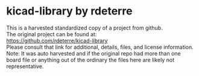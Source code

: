 
# kicad-library by rdeterre  
This is a harvested standardized copy of a project from github.  
The original project can be found at:  
https://github.com/rdeterre/kicad-library  
Please consult that link for additional, details, files, and license information.  
Note: It was auto harvested and if the original repo had more than one board file or anything out of the ordinary the files here are likely not representative.  
    